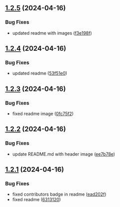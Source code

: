## [1.2.5](https://github.com/TheNaubit/tailwind-dot-grid-backgrounds/compare/v1.2.4...v1.2.5) (2024-04-16)


### Bug Fixes

* updated readme with images ([f3e198f](https://github.com/TheNaubit/tailwind-dot-grid-backgrounds/commit/f3e198f24753093bf2b4284fba69b94bcd66c3b5))



## [1.2.4](https://github.com/TheNaubit/tailwind-dot-grid-backgrounds/compare/v1.2.3...v1.2.4) (2024-04-16)


### Bug Fixes

* updated readme ([53f51e0](https://github.com/TheNaubit/tailwind-dot-grid-backgrounds/commit/53f51e0466d573fae813a4dd9ec9c3d4e8c1f127))



## [1.2.3](https://github.com/TheNaubit/tailwind-dot-grid-backgrounds/compare/v1.2.2...v1.2.3) (2024-04-16)


### Bug Fixes

* fixed readme image ([0fc75f2](https://github.com/TheNaubit/tailwind-dot-grid-backgrounds/commit/0fc75f26f42591bf7c2cd54c714565eb30ca09aa))



## [1.2.2](https://github.com/TheNaubit/tailwind-dot-grid-backgrounds/compare/v1.2.1...v1.2.2) (2024-04-16)


### Bug Fixes

* update README.md with header image ([ee7b78e](https://github.com/TheNaubit/tailwind-dot-grid-backgrounds/commit/ee7b78e6fa689009727d747fd5eaa9dda923fd04))



## [1.2.1](https://github.com/TheNaubit/tailwind-dot-grid-backgrounds/compare/v1.2.0...v1.2.1) (2024-04-16)


### Bug Fixes

* fixed contributors badge in readme ([ead202f](https://github.com/TheNaubit/tailwind-dot-grid-backgrounds/commit/ead202f6c2bb907bd8c4536a9002706c55416a6c))
* fixed readme ([6313120](https://github.com/TheNaubit/tailwind-dot-grid-backgrounds/commit/631312087e71d037812196a8adeaafef639c2db1))



